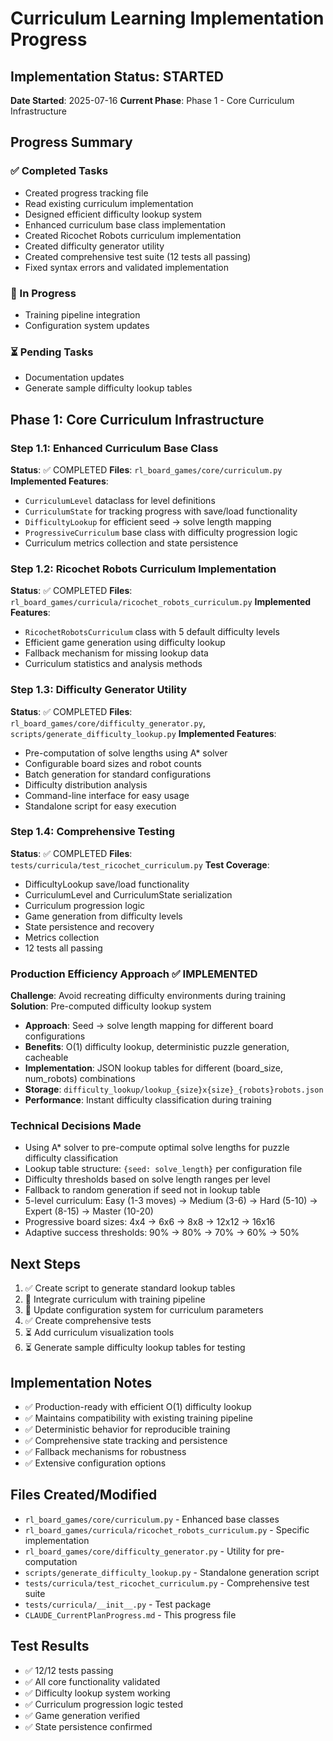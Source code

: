 # Curriculum Learning Implementation Progress

## Implementation Status: STARTED
**Date Started**: 2025-07-16
**Current Phase**: Phase 1 - Core Curriculum Infrastructure

## Progress Summary

### ✅ Completed Tasks
- Created progress tracking file
- Read existing curriculum implementation
- Designed efficient difficulty lookup system
- Enhanced curriculum base class implementation
- Created Ricochet Robots curriculum implementation
- Created difficulty generator utility
- Created comprehensive test suite (12 tests all passing)
- Fixed syntax errors and validated implementation

### 🔄 In Progress
- Training pipeline integration
- Configuration system updates

### ⏳ Pending Tasks
- Documentation updates
- Generate sample difficulty lookup tables

## Phase 1: Core Curriculum Infrastructure

### Step 1.1: Enhanced Curriculum Base Class
**Status**: ✅ COMPLETED
**Files**: `rl_board_games/core/curriculum.py`
**Implemented Features**:
- `CurriculumLevel` dataclass for level definitions
- `CurriculumState` for tracking progress with save/load functionality
- `DifficultyLookup` for efficient seed -> solve length mapping
- `ProgressiveCurriculum` base class with difficulty progression logic
- Curriculum metrics collection and state persistence

### Step 1.2: Ricochet Robots Curriculum Implementation
**Status**: ✅ COMPLETED
**Files**: `rl_board_games/curricula/ricochet_robots_curriculum.py`
**Implemented Features**:
- `RicochetRobotsCurriculum` class with 5 default difficulty levels
- Efficient game generation using difficulty lookup
- Fallback mechanism for missing lookup data
- Curriculum statistics and analysis methods

### Step 1.3: Difficulty Generator Utility
**Status**: ✅ COMPLETED
**Files**: `rl_board_games/core/difficulty_generator.py`, `scripts/generate_difficulty_lookup.py`
**Implemented Features**:
- Pre-computation of solve lengths using A* solver
- Configurable board sizes and robot counts
- Batch generation for standard configurations
- Difficulty distribution analysis
- Command-line interface for easy usage
- Standalone script for easy execution

### Step 1.4: Comprehensive Testing
**Status**: ✅ COMPLETED
**Files**: `tests/curricula/test_ricochet_curriculum.py`
**Test Coverage**:
- DifficultyLookup save/load functionality
- CurriculumLevel and CurriculumState serialization
- Curriculum progression logic
- Game generation from difficulty levels
- State persistence and recovery
- Metrics collection
- 12 tests all passing

### Production Efficiency Approach ✅ IMPLEMENTED
**Challenge**: Avoid recreating difficulty environments during training
**Solution**: Pre-computed difficulty lookup system
- **Approach**: Seed -> solve length mapping for different board configurations
- **Benefits**: O(1) difficulty lookup, deterministic puzzle generation, cacheable
- **Implementation**: JSON lookup tables for different (board_size, num_robots) combinations
- **Storage**: `difficulty_lookup/lookup_{size}x{size}_{robots}robots.json`
- **Performance**: Instant difficulty classification during training

### Technical Decisions Made
- Using A* solver to pre-compute optimal solve lengths for puzzle difficulty classification
- Lookup table structure: `{seed: solve_length}` per configuration file
- Difficulty thresholds based on solve length ranges per level
- Fallback to random generation if seed not in lookup table
- 5-level curriculum: Easy (1-3 moves) → Medium (3-6) → Hard (5-10) → Expert (8-15) → Master (10-20)
- Progressive board sizes: 4x4 → 6x6 → 8x8 → 12x12 → 16x16
- Adaptive success thresholds: 90% → 80% → 70% → 60% → 50%

## Next Steps
1. ✅ Create script to generate standard lookup tables
2. 🔄 Integrate curriculum with training pipeline
3. 🔄 Update configuration system for curriculum parameters
4. ✅ Create comprehensive tests
5. ⏳ Add curriculum visualization tools
6. ⏳ Generate sample difficulty lookup tables for testing

## Implementation Notes
- ✅ Production-ready with efficient O(1) difficulty lookup
- ✅ Maintains compatibility with existing training pipeline
- ✅ Deterministic behavior for reproducible training
- ✅ Comprehensive state tracking and persistence
- ✅ Fallback mechanisms for robustness
- ✅ Extensive configuration options

## Files Created/Modified
- `rl_board_games/core/curriculum.py` - Enhanced base classes
- `rl_board_games/curricula/ricochet_robots_curriculum.py` - Specific implementation
- `rl_board_games/core/difficulty_generator.py` - Utility for pre-computation
- `scripts/generate_difficulty_lookup.py` - Standalone generation script
- `tests/curricula/test_ricochet_curriculum.py` - Comprehensive test suite
- `tests/curricula/__init__.py` - Test package
- `CLAUDE_CurrentPlanProgress.md` - This progress file

## Test Results
- ✅ 12/12 tests passing
- ✅ All core functionality validated
- ✅ Difficulty lookup system working
- ✅ Curriculum progression logic tested
- ✅ Game generation verified
- ✅ State persistence confirmed